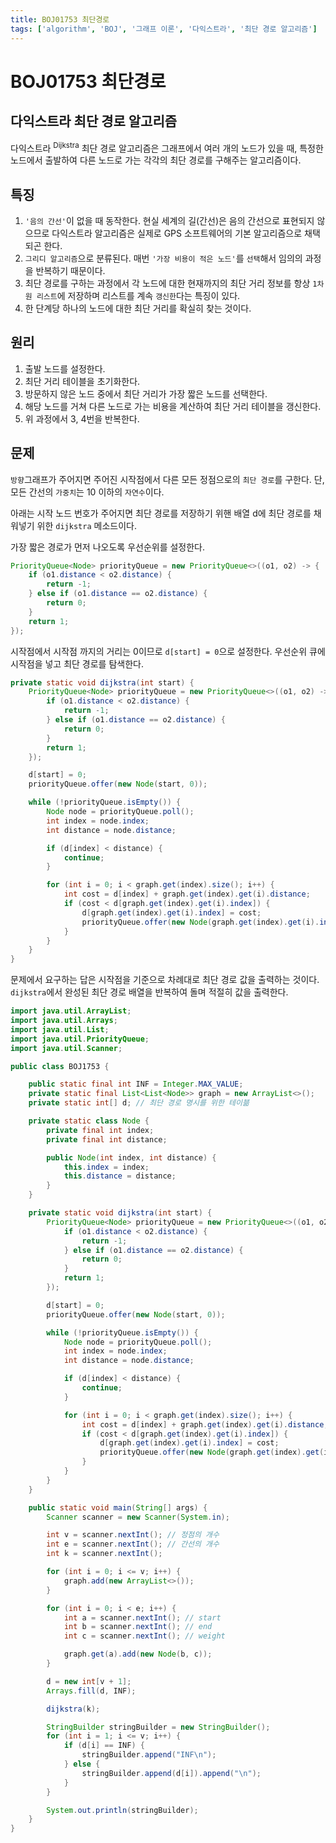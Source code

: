 ```yaml
---
title: BOJ01753 최단경로
tags: ['algorithm', 'BOJ', '그래프 이론', '다익스트라', '최단 경로 알고리즘']
---
```


# BOJ01753 최단경로

## 다익스트라 최단 경로 알고리즘
다익스트라 <sup>Dijkstra</sup> 최단 경로 알고리즘은 그래프에서 여러 개의 노드가 있을 때, 특정한 노드에서 출발하여 다른 노드로 가는 각각의 최단 경로를 구해주는 알고리즘이다.

## 특징
1. `'음의 간선'`이 없을 때 동작한다. 현실 세계의 길(간선)은 음의 간선으로 표현되지 않으므로 다익스트라 알고리즘은 실제로 GPS 소프트웨어의 기본 알고리즘으로 채택되곤 한다.
2. `그리디 알고리즘`으로 분류된다. 매번 `'가장 비용이 적은 노드'`를 `선택`해서 임의의 과정을 반복하기 때문이다.
3. 최단 경로를 구하는 과정에서 각 노드에 대한 현재까지의 최단 거리 정보를 항상 `1차원 리스트`에 저장하며 리스트를 계속 `갱신한`다는 특징이 있다.
4. 한 단계당 하나의 노드에 대한 최단 거리를 확실히 찾는 것이다.

## 원리
1. 출발 노드를 설정한다.
2. 최단 거리 테이블을 초기화한다.
3. 방문하지 않은 노드 중에서 최단 거리가 가장 짧은 노드를 선택한다.
4. 해당 노드를 거쳐 다른 노드로 가는 비용을 계산하여 최단 거리 테이블을 갱신한다.
5. 위 과정에서 3, 4번을 반복한다.

## 문제
`방향`그래프가 주어지면 주어진 시작점에서 다른 모든 정점으로의 `최단 경로`를 구한다. 단, 모든 간선의 `가중치`는 10 이하의 `자연수`이다.

아래는 시작 노드 번호가 주어지면 최단 경로를 저장하기 위핸 배열 d에 최단 경로를 채워넣기 위한 `dijkstra` 메소드이다.

가장 짧은 경로가 먼저 나오도록 우선순위를 설정한다.
```java
PriorityQueue<Node> priorityQueue = new PriorityQueue<>((o1, o2) -> {
    if (o1.distance < o2.distance) {
        return -1;
    } else if (o1.distance == o2.distance) {
        return 0;
    }
    return 1;
});
```

시작점에서 시작점 까지의 거리는 0이므로 `d[start] = 0`으로 설정한다.
우선순위 큐에 시작점을 넣고 최단 경로를 탐색한다.

```java
private static void dijkstra(int start) {
    PriorityQueue<Node> priorityQueue = new PriorityQueue<>((o1, o2) -> {
        if (o1.distance < o2.distance) {
            return -1;
        } else if (o1.distance == o2.distance) {
            return 0;
        }
        return 1;
    });

    d[start] = 0;
    priorityQueue.offer(new Node(start, 0));

    while (!priorityQueue.isEmpty()) {
        Node node = priorityQueue.poll();
        int index = node.index;
        int distance = node.distance;

        if (d[index] < distance) {
            continue;
        }

        for (int i = 0; i < graph.get(index).size(); i++) {
            int cost = d[index] + graph.get(index).get(i).distance;
            if (cost < d[graph.get(index).get(i).index]) {
                d[graph.get(index).get(i).index] = cost;
                priorityQueue.offer(new Node(graph.get(index).get(i).index, cost));
            }
        }
    }
}
```

문제에서 요구하는 답은 시작점을 기준으로 차례대로 최단 경로 값을 출력하는 것이다.
`dijkstra`에서 완성된 최단 경로 배열을 반복하여 돌며 적절히 값을 출력한다.

```java
import java.util.ArrayList;
import java.util.Arrays;
import java.util.List;
import java.util.PriorityQueue;
import java.util.Scanner;

public class BOJ1753 {

    public static final int INF = Integer.MAX_VALUE;
    private static final List<List<Node>> graph = new ArrayList<>();
    private static int[] d; // 최단 경로 명시를 위한 테이븖

    private static class Node {
        private final int index;
        private final int distance;

        public Node(int index, int distance) {
            this.index = index;
            this.distance = distance;
        }
    }

    private static void dijkstra(int start) {
        PriorityQueue<Node> priorityQueue = new PriorityQueue<>((o1, o2) -> {
            if (o1.distance < o2.distance) {
                return -1;
            } else if (o1.distance == o2.distance) {
                return 0;
            }
            return 1;
        });

        d[start] = 0;
        priorityQueue.offer(new Node(start, 0));

        while (!priorityQueue.isEmpty()) {
            Node node = priorityQueue.poll();
            int index = node.index;
            int distance = node.distance;

            if (d[index] < distance) {
                continue;
            }

            for (int i = 0; i < graph.get(index).size(); i++) {
                int cost = d[index] + graph.get(index).get(i).distance;
                if (cost < d[graph.get(index).get(i).index]) {
                    d[graph.get(index).get(i).index] = cost;
                    priorityQueue.offer(new Node(graph.get(index).get(i).index, cost));
                }
            }
        }
    }

    public static void main(String[] args) {
        Scanner scanner = new Scanner(System.in);

        int v = scanner.nextInt(); // 정점의 개수
        int e = scanner.nextInt(); // 간선의 개수
        int k = scanner.nextInt();

        for (int i = 0; i <= v; i++) {
            graph.add(new ArrayList<>());
        }

        for (int i = 0; i < e; i++) {
            int a = scanner.nextInt(); // start
            int b = scanner.nextInt(); // end
            int c = scanner.nextInt(); // weight

            graph.get(a).add(new Node(b, c));
        }

        d = new int[v + 1];
        Arrays.fill(d, INF);

        dijkstra(k);

        StringBuilder stringBuilder = new StringBuilder();
        for (int i = 1; i <= v; i++) {
            if (d[i] == INF) {
                stringBuilder.append("INF\n");
            } else {
                stringBuilder.append(d[i]).append("\n");
            }
        }

        System.out.println(stringBuilder);
    }
}
```

<TagLinks />